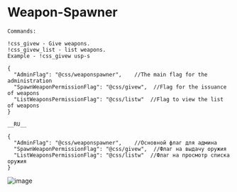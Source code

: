 # Weapon-Spawner
```
Commands:

!css_givew - Give weapons.
!css_givew_list - list weapons.
Example - !css_givew usp-s
```

```
{
  "AdminFlag": "@css/weaponspawner",    //The main flag for the administration
  "SpawnWeaponPermissionFlag": "@css/givew",  //Flag for the issuance of weapons
  "ListWeaponsPermissionFlag": "@css/listw"  //Flag to view the list of weapons
}

__RU__

{
  "AdminFlag": "@css/weaponspawner",    //Основной флаг для админа
  "SpawnWeaponPermissionFlag": "@css/givew",  //Флаг на выдачу оружия
  "ListWeaponsPermissionFlag": "@css/listw"  //Флаг на просмотр списка оружия
}
```
![image](https://github.com/ebpnk/Weapon-Spawner/assets/49415003/95dce1ca-b201-4ac7-9dfd-fa739da6db8b)

